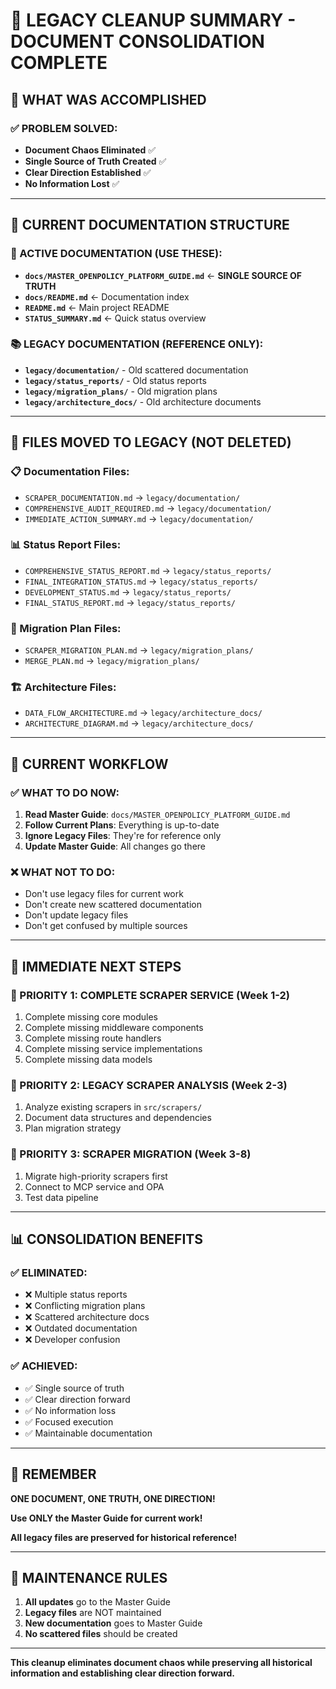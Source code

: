 # 🧹 **LEGACY CLEANUP SUMMARY - DOCUMENT CONSOLIDATION COMPLETE**

## 🎯 **WHAT WAS ACCOMPLISHED**

### **✅ PROBLEM SOLVED:**
- **Document Chaos Eliminated** ✅
- **Single Source of Truth Created** ✅
- **Clear Direction Established** ✅
- **No Information Lost** ✅

---

## 📁 **CURRENT DOCUMENTATION STRUCTURE**

### **📖 ACTIVE DOCUMENTATION (USE THESE):**
- **`docs/MASTER_OPENPOLICY_PLATFORM_GUIDE.md`** ← **SINGLE SOURCE OF TRUTH**
- **`docs/README.md`** ← Documentation index
- **`README.md`** ← Main project README
- **`STATUS_SUMMARY.md`** ← Quick status overview

### **📚 LEGACY DOCUMENTATION (REFERENCE ONLY):**
- **`legacy/documentation/`** - Old scattered documentation
- **`legacy/status_reports/`** - Old status reports
- **`legacy/migration_plans/`** - Old migration plans
- **`legacy/architecture_docs/`** - Old architecture documents

---

## 🔄 **FILES MOVED TO LEGACY (NOT DELETED)**

### **📋 Documentation Files:**
- `SCRAPER_DOCUMENTATION.md` → `legacy/documentation/`
- `COMPREHENSIVE_AUDIT_REQUIRED.md` → `legacy/documentation/`
- `IMMEDIATE_ACTION_SUMMARY.md` → `legacy/documentation/`

### **📊 Status Report Files:**
- `COMPREHENSIVE_STATUS_REPORT.md` → `legacy/status_reports/`
- `FINAL_INTEGRATION_STATUS.md` → `legacy/status_reports/`
- `DEVELOPMENT_STATUS.md` → `legacy/status_reports/`
- `FINAL_STATUS_REPORT.md` → `legacy/status_reports/`

### **🔄 Migration Plan Files:**
- `SCRAPER_MIGRATION_PLAN.md` → `legacy/migration_plans/`
- `MERGE_PLAN.md` → `legacy/migration_plans/`

### **🏗️ Architecture Files:**
- `DATA_FLOW_ARCHITECTURE.md` → `legacy/architecture_docs/`
- `ARCHITECTURE_DIAGRAM.md` → `legacy/architecture_docs/`

---

## 🎯 **CURRENT WORKFLOW**

### **✅ WHAT TO DO NOW:**
1. **Read Master Guide**: `docs/MASTER_OPENPOLICY_PLATFORM_GUIDE.md`
2. **Follow Current Plans**: Everything is up-to-date
3. **Ignore Legacy Files**: They're for reference only
4. **Update Master Guide**: All changes go there

### **❌ WHAT NOT TO DO:**
- Don't use legacy files for current work
- Don't create new scattered documentation
- Don't update legacy files
- Don't get confused by multiple sources

---

## 🚀 **IMMEDIATE NEXT STEPS**

### **🎯 PRIORITY 1: COMPLETE SCRAPER SERVICE (Week 1-2)**
1. Complete missing core modules
2. Complete missing middleware components
3. Complete missing route handlers
4. Complete missing service implementations
5. Complete missing data models

### **🎯 PRIORITY 2: LEGACY SCRAPER ANALYSIS (Week 2-3)**
1. Analyze existing scrapers in `src/scrapers/`
2. Document data structures and dependencies
3. Plan migration strategy

### **🎯 PRIORITY 3: SCRAPER MIGRATION (Week 3-8)**
1. Migrate high-priority scrapers first
2. Connect to MCP service and OPA
3. Test data pipeline

---

## 📊 **CONSOLIDATION BENEFITS**

### **✅ ELIMINATED:**
- ❌ Multiple status reports
- ❌ Conflicting migration plans
- ❌ Scattered architecture docs
- ❌ Outdated documentation
- ❌ Developer confusion

### **✅ ACHIEVED:**
- ✅ Single source of truth
- ✅ Clear direction forward
- ✅ No information loss
- ✅ Focused execution
- ✅ Maintainable documentation

---

## 🎯 **REMEMBER**

**ONE DOCUMENT, ONE TRUTH, ONE DIRECTION!**

**Use ONLY the Master Guide for current work!**

**All legacy files are preserved for historical reference!**

---

## 📝 **MAINTENANCE RULES**

1. **All updates** go to the Master Guide
2. **Legacy files** are NOT maintained
3. **New documentation** goes to Master Guide
4. **No scattered files** should be created

---

**This cleanup eliminates document chaos while preserving all historical information and establishing clear direction forward.**
